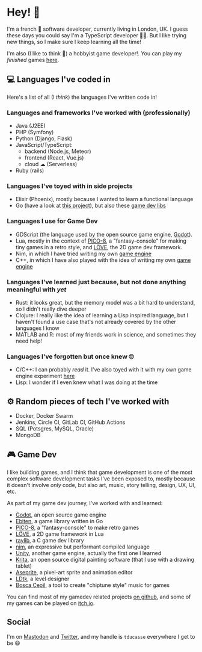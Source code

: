 # Hey! 👋
I'm a french 🥖 software developer, currently living in London, UK.
I guess these days you could say I'm a TypeScript developer 👨‍💻. But I like trying new things, so I make sure I keep learning all the time!

I'm also (I like to think 😬) a hobbyist game developer!. You can play my _finished_ games [here](https://tducasse.itch.io).

## 💻 Languages I've coded in

Here's a list of all (I _think_) the languages I've written code in!


### Languages and frameworks I've worked with (professionally)
- Java (J2EE)
- PHP (Symfony)
- Python (Django, Flask)
- JavaScript/TypeScript:
    -  backend (Node.js, Meteor)
    -  frontend (React, Vue.js)
    -  cloud ☁ (Serverless)
- Ruby (rails)


### Languages I've toyed with in side projects
- Elixir (Phoenix), mostly because I wanted to learn a functional language
- Go (have a look at [this project](https://github.com/tducasse/go-instabot)), but also these [game dev libs](https://github.com/tducasse?tab=repositories&q=ebiten&type=&language=&sort=)


### Languages I use for Game Dev
- GDScript (the language used by the open source game engine, [Godot](https://godotengine.org/)).
- Lua, mostly in the context of [PICO-8](https://www.lexaloffle.com/pico-8.php), a "fantasy-console" for making tiny games in a retro style, and [LÖVE](https://love2d.org/), the 2D game dev framework.
- Nim, in which I have tried writing my own [game engine](https://github.com/tducasse/nim-game-engine)
- C++, in which I have also played with the idea of writing my own [game engine](https://github.com/tducasse/cpp-game-engine)


### Languages I've learned just because, but not done anything meaningful with _yet_
- Rust: it looks great, but the memory model was a bit hard to understand, so I didn't really dive deeper
- Clojure: I really like the idea of learning a Lisp inspired language, but I haven't found a use case that's not already covered by the other languages I know
- MATLAB and R: most of my friends work in science, and sometimes they need help!


### Languages I've forgotten but once knew 🙄
- C/C++: I can probably _read_ it. I've also toyed with it with my own game engine experiment [here](https://github.com/tducasse/cpp-game-engine)
- Lisp: I wonder if I even knew what I was doing at the time


## ⚙ Random pieces of tech I've worked with
- Docker, Docker Swarm
- Jenkins, Circle CI, GitLab CI, GitHub Actions
- SQL (Potsgres, MySQL, Oracle)
- MongoDB


## 🎮 Game Dev
I like building games, and I think that game development is one of the most complex software development tasks I've been exposed to, mostly because it doesn't involve _only_ code, but also art, music, story telling, design, UX, UI, etc.

As part of my game dev journey, I've worked with and learned:
- [Godot](https://godotengine.org/), an open source game engine
- [Ebiten](https://ebiten.org/), a game library written in Go
- [PICO-8](https://www.lexaloffle.com/pico-8.php), a "fantasy-console" to make retro games
- [LÖVE](https://love2d.org/), a 2D game framework in Lua
- [raylib](https://www.raylib.com/), a C game dev library
- [nim](https://nim-lang.org/), an expressive but performant compiled language
- [Unity](https://unity.com/), another game engine, actually the first one I learned
- [Krita](https://krita.org/en/), an open source digital painting software (that I use with a drawing tablet)
- [Aseprite](https://www.aseprite.org/), a pixel-art sprite and animation editor
- [LDtk](https://ldtk.io/), a level designer
- [Bosca Ceoil](https://terrycavanagh.itch.io/bosca-ceoil), a tool to create "chiptune style" music for games

You can find most of my gamedev related projects [on github](https://github.com/tducasse?tab=repositories&q=gamedev), and some of my games can be played on [itch.io](https://tducasse.itch.io).

## Social
I'm on <a rel="me" href="https://mastodon.gamedev.place/@tducasse">Mastodon</a> and [Twitter](https://twitter.com/tducasse), and my handle is `tducasse` everywhere I get to be 😄
